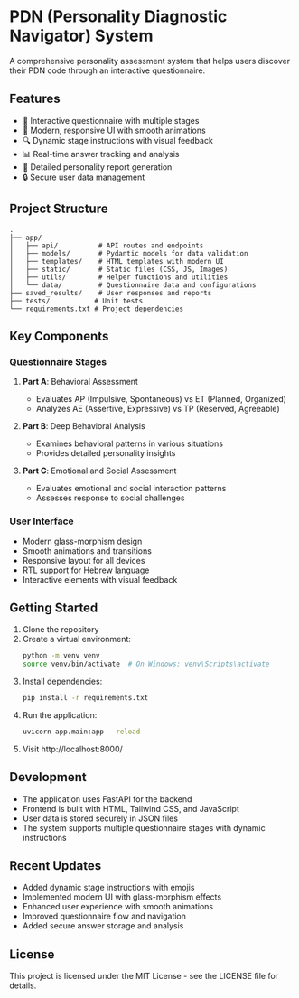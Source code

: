 # PDN (Personality Diagnostic Navigator) System

A comprehensive personality assessment system that helps users discover their PDN code through an interactive questionnaire.

## Features

- 🎯 Interactive questionnaire with multiple stages
- 💫 Modern, responsive UI with smooth animations
- 🔍 Dynamic stage instructions with visual feedback
- 📊 Real-time answer tracking and analysis
- 📝 Detailed personality report generation
- 🔒 Secure user data management

## Project Structure

```
.
├── app/
│   ├── api/          # API routes and endpoints
│   ├── models/       # Pydantic models for data validation
│   ├── templates/    # HTML templates with modern UI
│   ├── static/       # Static files (CSS, JS, Images)
│   ├── utils/        # Helper functions and utilities
│   └── data/         # Questionnaire data and configurations
├── saved_results/    # User responses and reports
├── tests/           # Unit tests
└── requirements.txt # Project dependencies
```

## Key Components

### Questionnaire Stages
1. **Part A**: Behavioral Assessment
   - Evaluates AP (Impulsive, Spontaneous) vs ET (Planned, Organized)
   - Analyzes AE (Assertive, Expressive) vs TP (Reserved, Agreeable)

2. **Part B**: Deep Behavioral Analysis
   - Examines behavioral patterns in various situations
   - Provides detailed personality insights

3. **Part C**: Emotional and Social Assessment
   - Evaluates emotional and social interaction patterns
   - Assesses response to social challenges

### User Interface
- Modern glass-morphism design
- Smooth animations and transitions
- Responsive layout for all devices
- RTL support for Hebrew language
- Interactive elements with visual feedback

## Getting Started

1. Clone the repository
2. Create a virtual environment:
   ```bash
   python -m venv venv
   source venv/bin/activate  # On Windows: venv\Scripts\activate
   ```
3. Install dependencies:
   ```bash
   pip install -r requirements.txt
   ```
4. Run the application:
   ```bash
   uvicorn app.main:app --reload
   ```
5. Visit http://localhost:8000/

## Development

- The application uses FastAPI for the backend
- Frontend is built with HTML, Tailwind CSS, and JavaScript
- User data is stored securely in JSON files
- The system supports multiple questionnaire stages with dynamic instructions

## Recent Updates

- Added dynamic stage instructions with emojis
- Implemented modern UI with glass-morphism effects
- Enhanced user experience with smooth animations
- Improved questionnaire flow and navigation
- Added secure answer storage and analysis

## License

This project is licensed under the MIT License - see the LICENSE file for details.
